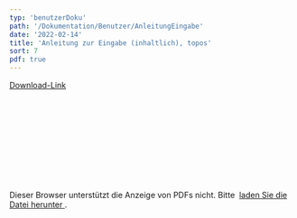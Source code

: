 ```yaml
---
typ: 'benutzerDoku'
path: '/Dokumentation/Benutzer/AnleitungEingabe'
date: '2022-02-14'
title: 'Anleitung zur Eingabe (inhaltlich), topos'
sort: 7
pdf: true
---
```


<a class="pdf-download-link" rel="noopener noreferrer" href="https://ucarecdn.com/a6435d2d-a3dd-47ee-adae-25f3f47b5bc6/APFloraDB_Anleitung_inhaltlich_topos_20220214.pdf" target="_blank">Download-Link</a>

<object data="https://ucarecdn.com/a6435d2d-a3dd-47ee-adae-25f3f47b5bc6/APFloraDB_Anleitung_inhaltlich_topos_20220214.pdf" type="application/pdf" width="100%" height="100%" margin-left="-12" margin-right="-12">
<embed src="https://ucarecdn.com/a6435d2d-a3dd-47ee-adae-25f3f47b5bc6/APFloraDB_Anleitung_inhaltlich_topos_20220214.pdf">

<p>
Dieser Browser unterstützt die Anzeige von PDFs nicht. Bitte&nbsp;
<a rel="noopener noreferrer" href="https://ucarecdn.com/a6435d2d-a3dd-47ee-adae-25f3f47b5bc6/APFloraDB_Anleitung_inhaltlich_topos_20220214.pdf" target="_blank">
laden Sie die Datei herunter
</a>.
</p>
</embed>
</object>
